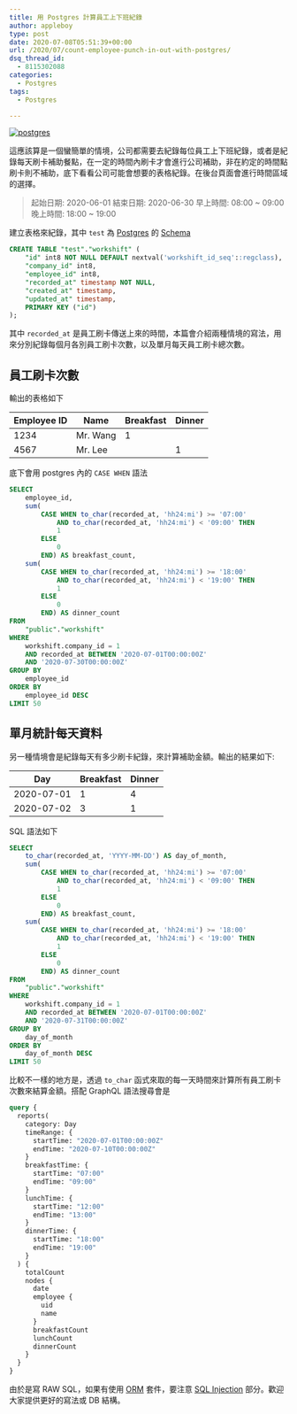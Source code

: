 ```yaml
---
title: 用 Postgres 計算員工上下班紀錄
author: appleboy
type: post
date: 2020-07-08T05:51:39+00:00
url: /2020/07/count-employee-punch-in-out-with-postgres/
dsq_thread_id:
  - 8115302088
categories:
  - Postgres
tags:
  - Postgres

---
```

[![postgres][1]][2]

這應該算是一個蠻簡單的情境，公司都需要去紀錄每位員工上下班紀錄，或者是紀錄每天刷卡補助餐點，在一定的時間內刷卡才會進行公司補助，非在約定的時間點刷卡則不補助，底下看看公司可能會想要的表格紀錄。在後台頁面會進行時間區域的選擇。

> 起始日期: 2020-06-01 結束日期: 2020-06-30 早上時間: 08:00 ~ 09:00 晚上時間: 18:00 ~ 19:00

<!--more-->

建立表格來紀錄，其中 `test` 為 [Postgres][3] 的 [Schema][4]

```sql
CREATE TABLE "test"."workshift" (
    "id" int8 NOT NULL DEFAULT nextval('workshift_id_seq'::regclass),
    "company_id" int8,
    "employee_id" int8,
    "recorded_at" timestamp NOT NULL,
    "created_at" timestamp,
    "updated_at" timestamp,
    PRIMARY KEY ("id")
);
```

其中 `recorded_at` 是員工刷卡傳送上來的時間，本篇會介紹兩種情境的寫法，用來分別紀錄每個月各別員工刷卡次數，以及單月每天員工刷卡總次數。

## 員工刷卡次數

輸出的表格如下

| Employee ID | Name     | Breakfast | Dinner |
| ----------- | -------- | --------- | ------ |
| 1234        | Mr. Wang | 1         |        |
| 4567        | Mr. Lee  |           | 1      |

底下會用 postgres 內的 `CASE WHEN` 語法

```sql
SELECT
    employee_id,
    sum(
        CASE WHEN to_char(recorded_at, 'hh24:mi') >= '07:00'
            AND to_char(recorded_at, 'hh24:mi') < '09:00' THEN
            1
        ELSE
            0
        END) AS breakfast_count,
    sum(
        CASE WHEN to_char(recorded_at, 'hh24:mi') >= '18:00'
            AND to_char(recorded_at, 'hh24:mi') < '19:00' THEN
            1
        ELSE
            0
        END) AS dinner_count
FROM
    "public"."workshift"
WHERE
    workshift.company_id = 1
    AND recorded_at BETWEEN '2020-07-01T00:00:00Z'
    AND '2020-07-30T00:00:00Z'
GROUP BY
    employee_id
ORDER BY
    employee_id DESC
LIMIT 50
```

## 單月統計每天資料

另一種情境會是紀錄每天有多少刷卡紀錄，來計算補助金額。輸出的結果如下:

| Day        | Breakfast | Dinner |
| ---------- | --------- | ------ |
| 2020-07-01 | 1         | 4      |
| 2020-07-02 | 3         | 1      |

SQL 語法如下

```sql
SELECT
    to_char(recorded_at, 'YYYY-MM-DD') AS day_of_month,
    sum(
        CASE WHEN to_char(recorded_at, 'hh24:mi') >= '07:00'
            AND to_char(recorded_at, 'hh24:mi') < '09:00' THEN
            1
        ELSE
            0
        END) AS breakfast_count,
    sum(
        CASE WHEN to_char(recorded_at, 'hh24:mi') >= '18:00'
            AND to_char(recorded_at, 'hh24:mi') < '19:00' THEN
            1
        ELSE
            0
        END) AS dinner_count
FROM
    "public"."workshift"
WHERE
    workshift.company_id = 1
    AND recorded_at BETWEEN '2020-07-01T00:00:00Z'
    AND '2020-07-31T00:00:00Z'
GROUP BY
    day_of_month
ORDER BY
    day_of_month DESC
LIMIT 50
```

比較不一樣的地方是，透過 `to_char` 函式來取的每一天時間來計算所有員工刷卡次數來結算金額。搭配 GraphQL 語法搜尋會是

```graphql
query {
  reports(
    category: Day
    timeRange: {
      startTime: "2020-07-01T00:00:00Z"
      endTime: "2020-07-10T00:00:00Z"
    }
    breakfastTime: {
      startTime: "07:00"
      endTime: "09:00"
    }
    lunchTime: {
      startTime: "12:00"
      endTime: "13:00"
    }
    dinnerTime: {
      startTime: "18:00"
      endTime: "19:00"
    }
  ) {
    totalCount
    nodes {
      date
      employee {
        uid
        name
      }
      breakfastCount
      lunchCount
      dinnerCount
    }
  }
}
```

由於是寫 RAW SQL，如果有使用 [ORM][5] 套件，要注意 [SQL Injection][6] 部分。歡迎大家提供更好的寫法或 DB 結構。

 [1]: https://lh3.googleusercontent.com/vbqq3rLa3xH1e2c1snKm4u0hhkm4mYaT7IRpVBQC22AYa_9xbzuCois2EXQT7-RvZNofhz2TJpz0-Wlfrs870jAn3fyfove-6uF_I8cSe89jI-zmq8BQ2XQS1_hRZJN5587iNVG6pvY=w400 "postgres"
 [2]: https://lh3.googleusercontent.com/vbqq3rLa3xH1e2c1snKm4u0hhkm4mYaT7IRpVBQC22AYa_9xbzuCois2EXQT7-RvZNofhz2TJpz0-Wlfrs870jAn3fyfove-6uF_I8cSe89jI-zmq8BQ2XQS1_hRZJN5587iNVG6pvY=w1920-h1080 "postgres"
 [3]: https://www.postgresql.org/
 [4]: https://www.postgresql.org/docs/current/ddl-schemas.html
 [5]: https://en.wikipedia.org/wiki/Object-relational_mapping
 [6]: https://en.wikipedia.org/wiki/SQL_injection